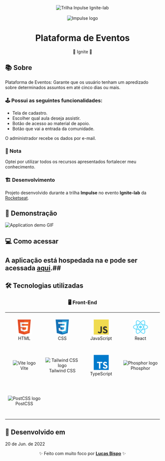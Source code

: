 <div align="center">
    <img alt="Trilha Inpulse Ignite-lab" src="https://github.com/Lucas-Bispo/Especializacao-react/assets/60610011/46b058b8-60bc-4d60-a185-172832f80204">
  </div>
  
  <br>
  
  <div align="center">
    <img alt="Impulse logo" src="https://camo.githubusercontent.com/fb3dfe80e0317c271f3d15312b212f6d475186903c40dbc0fb274de2656feab3/68747470733a2f2f676c6f62616c2d75706c6f6164732e776562666c6f772e636f6d2f3631643833613265626230616530316162393665383431612f3632346635303435326265656339616432363164636164385f6c6f676f2d696d70756c736f2d6e6c772e737667">
    <div>
      <h1>Plataforma de Eventos</h1>
      <span>🚀 Ignite 🚀</span>
    </div>
  </div>
  
  ## 📚 Sobre
  
  Plataforma de Eventos: Garante que os usuário tenham um apredizado sobre determinados assuntos em até cinco dias ou mais.
  
  ### 🕹️ Possui as seguintes funcionalidades:
  
  - Tela de cadastro.
  - Escolher qual aula deseja assistir.
  - Botão de acesso ao material de apoio.
  - Botão que vai a entrada da comunidade.
  
  O administrador recebe os dados por e-mail.
  
  ### 📝 Nota
  
  Optei por utilizar todos os recursos apresentados fortalecer meu conhecimento.
  
  ### 🏗️ Desenvolvimento
  
  Projeto desenvolvido durante a trilha **Impulse** no evento **Ignite-lab** da [Rocketseat](https://www.rocketseat.com.br/).
  
  ## 🔎 Demonstração
  
  <img alt="Application demo GIF" src=".github/ignite.gif">
  
  ## 💻 Como acessar
  
 ## A aplicação está hospedada na  e pode ser acessada [aqui](https://event-plataform-q0tmdoufb-lucas-bispo.vercel.app).##
  
  ## 🛠️ Tecnologias utilizadas
  
  <h3 align="center">🖥️ Front-End</h3>
  
  <table align="center">
    <tbody>
      <tr>
        <td align="center" height="110" width="140">
          <img alt="HTML5 logo" src="https://raw.githubusercontent.com/devicons/devicon/master/icons/html5/html5-original.svg" title="HTML5" width="50" />
          <br>
          <span>HTML</span>
        </td>
        <td align="center" height="110" width="140">
          <img alt="CSS3 logo" src="https://raw.githubusercontent.com/devicons/devicon/master/icons/css3/css3-original.svg" title="CSS3" width="50" />
          <br>
          <span>CSS</span>
        </td>
        <td align="center" height="110" width="140">
          <img alt="JavaScript logo" src="https://raw.githubusercontent.com/devicons/devicon/master/icons/javascript/javascript-original.svg" title="JavaScript" width="50" />
          <br>
          <span>JavaScript</span>
        </td>
        <td align="center" height="110" width="140">
          <img alt="React logo" src="https://raw.githubusercontent.com/devicons/devicon/master/icons/react/react-original.svg" title="React" width="50" />
          <br>
          <span>React</span>
        </td>
      </tr>
      <tr>
        <td align="center" height="110" width="140">
          <img alt="Vite logo" src="https://seeklogo.com/images/V/vite-logo-BFD4283991-seeklogo.com.png" title="Vite" width="50" />
          <br>
          <span>Vite</span>
        </td>
        <td align="center" height="110" width="140">
          <img alt="Tailwind CSS logo" src="https://upload.wikimedia.org/wikipedia/commons/thumb/d/d5/Tailwind_CSS_Logo.svg/480px-Tailwind_CSS_Logo.svg.png" title="Tailwind CSS" width="50" />
          <br>
          <span>Tailwind CSS</span>
        </td>
        <td align="center" height="110" width="140">
          <img alt="TypeScript logo" src="https://raw.githubusercontent.com/devicons/devicon/master/icons/typescript/typescript-original.svg" title="TypeScript" width="50" />
          <br>
          <span>TypeScript</span>
        </td>
        <td align="center" height="110" width="140">
          <img alt="Phosphor logo" src="https://raw.githubusercontent.com/phosphor-icons/phosphor-react/HEAD/meta/phosphor-mark-tight-yellow.png" title="Phosphor" width="50" />
          <br>
          <span>Phosphor</span>
        </td>
      </tr>
      <tr>
        <td align="center" height="110" width="140">
          <img alt="PostCSS logo" src="https://upload.wikimedia.org/wikipedia/commons/thumb/b/bc/PostCSS_Logo.svg/790px-PostCSS_Logo.svg.png" title="PostCSS" width="50" />
          <br>
          <span>PostCSS</span>
        </td>
      </tr>
    </tbody>
  </table>
  
  
  
  
  
  ## 🚀 Desenvolvido em
  
  20 de Jun. de 2022
  
  <p align="center">✨ Feito com muito foco por <a href="https://github.com/Lucas-Bispo"><strong>Lucas Bispo</strong></a> ✨</p>
  